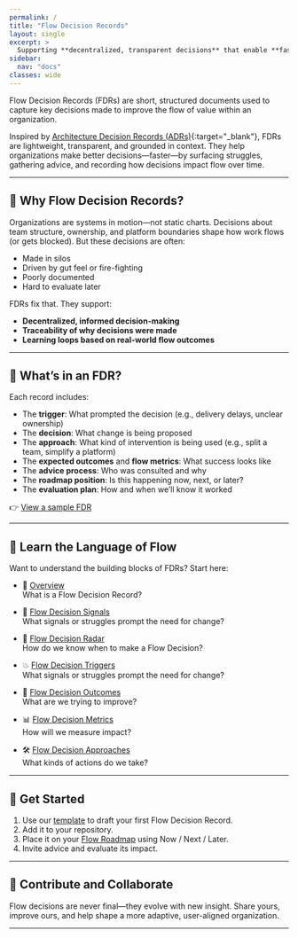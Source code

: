 ```yaml
---
permalink: /
title: "Flow Decision Records"
layout: single
excerpt: > 
  Supporting **decentralized, transparent decisions** that enable **faster flow of value**.
sidebar:
  nav: "docs"
classes: wide
---
```


Flow Decision Records (FDRs) are short, structured documents used to capture key decisions made to improve the flow of value within an organization.

Inspired by [Architecture Decision Records (ADRs)](https://adr.github.io/){:target="_blank"}, FDRs are lightweight, transparent, and grounded in context. They help organizations make better decisions—faster—by surfacing struggles, gathering advice, and recording how decisions impact flow over time.

---

## 🧭 Why Flow Decision Records?

Organizations are systems in motion—not static charts. Decisions about team structure, ownership, and platform boundaries shape how work flows (or gets blocked). But these decisions are often:

- Made in silos
- Driven by gut feel or fire-fighting
- Poorly documented
- Hard to evaluate later

FDRs fix that. They support:

- **Decentralized, informed decision-making**
- **Traceability of why decisions were made**
- **Learning loops based on real-world flow outcomes**

---

## 📄 What’s in an FDR?

Each record includes:

- The **trigger**: What prompted the decision (e.g., delivery delays, unclear ownership)
- The **decision**: What change is being proposed
- The **approach**: What kind of intervention is being used (e.g., split a team, simplify a platform)
- The **expected outcomes** and **flow metrics**: What success looks like
- The **advice process**: Who was consulted and why
- The **roadmap position**: Is this happening now, next, or later?
- The **evaluation plan**: How and when we’ll know it worked

👉 [View a sample FDR](/docs/FDRs/FDR-027-split-team-alpha)

---

## 🧠 Learn the Language of Flow

Want to understand the building blocks of FDRs? Start here:

- 📄 [Overview](/docs/overview)  
  What is a Flow Decision Record?

- 🧭 [Flow Decision Signals](/docs/flow-decision-signals)  
  What signals or struggles prompt the need for change?

- 📡 [Flow Decision Radar](/docs/flow-decision-radar)  
  How do we know when to make a Flow Decision?

- 💥 [Flow Decision Triggers](/docs/flow-decision-triggers)  
  What signals or struggles prompt the need for change?

- 🎯 [Flow Decision Outcomes](/docs/flow-decision-outcomes)  
  What are we trying to improve?

- 📊 [Flow Decision Metrics](/docs/flow-decision-metrics)  
  How will we measure impact?

- 🛠️ [Flow Decision Approaches](/docs/flow-decision-approaches)  
  What kinds of actions do we take?

---

## 🚀 Get Started

1. Use our [template](/docs/templates/FDR-template) to draft your first Flow Decision Record.
2. Add it to your repository.
3. Place it on your [Flow Roadmap](/docs/flow-decision-roadmap) using Now / Next / Later.
4. Invite advice and evaluate its impact.

---

## 💬 Contribute and Collaborate

Flow decisions are never final—they evolve with new insight. Share yours, improve ours, and help shape a more adaptive, user-aligned organization.

---
